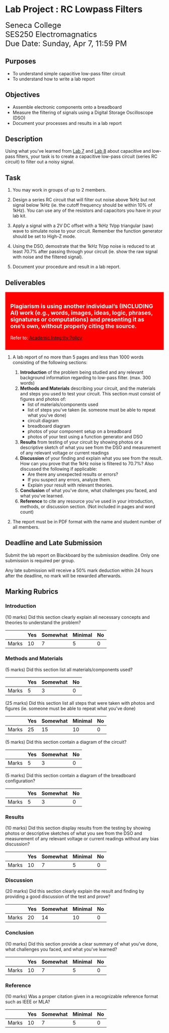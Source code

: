 # Lab Project : RC Lowpass Filters

<font size="5">
Seneca College<br>
SES250 Electromagnatics<br>
Due Date: Sunday, Apr 7, 11:59 PM
</font>

## Purposes
- To understand simple capacitive low-pass filter circuit
- To understand how to write a lab report

## Objectives
- Assemble electronic components onto a breadboard
- Measure the filtering of signals using a Digital Storage Oscilloscope (DSO)
- Document your processes and results in a lab report

## Description

Using what you've learned from [Lab 7](lab7.md) and [Lab 8](lab8.md) about capacitive and low-pass filters, your task is to create a capacitive low-pass circuit (series RC circuit) to filter out a noisy signal.

## Task

1. You may work in groups of up to 2 members.

1. Design a series RC circuit that will filter out noise above 1kHz but not signal below 1kHz (ie. the cutoff frequency should be within 10% of 1kHz). You can use any of the resistors and capacitors you have in your lab kit.

1. Apply a signal with a 2V DC offset with a 1kHz 1Vpp triangular (saw) wave to simulate noise to your circuit. Remember the function generator should be set to High-Z mode.

1. Using the DSO, demostrate that the 1kHz 1Vpp noise is reduced to at least 70.7% after passing through your circuit (ie. show the raw signal with noise and the filtered signal).

1. Document your procedure and result in a lab report.

## Deliverables

<div style="padding: 15px; border: 1px solid red; background-color: red; color: white;">
<p style="font-size: 18px"><strong>Plagiarism is using another individual’s (INCLUDING AI) work (e.g., words, images, ideas, logic, phrases, signatures or computations) and presenting it as one’s own, without properly citing the source.</strong></p>
<p>Refer to: <a href="https://www.senecapolytechnic.ca/about/policies/academic-integrity-policy.html">Academic Integrity Policy</a></p>
</div>

1. A lab report of no more than 5 pages and less than 1000 words consisting of the following sections:

    1. **Introduction** of the problem being studied and any relevant background information regarding to low-pass filter. (max. 300 words)
    1. **Methods and Materials** describing your circuit, and the materials and steps you used to test your circuit. This section must consist of figures and photos of:
        - list of materials/components used
        - list of steps you've taken (ie. someone must be able to repeat what you've done)
        - circuit diagram
        - breadboard diagram
        - photos of your component setup on a breadboard
        - photos of your test using a function generator and DSO
    1. **Results** from testing of your circuit by showing photos or a descriptive sketch of what you see from the DSO and measurement of any relevant voltage or current readings
    1. **Discussion** of your finding and explain what you see from the result. How can you prove that the 1kHz noise is filtered to 70.7%? Also discussed the following if applicable:
        - Are there any unexpected results or errors?
        - If you suspect any errors, analyze them.
        - Explain your result with relevant theories.
    1. **Conclusion** of what you've done, what challenges you faced, and what you've learned.
    1. **Reference** to cite any resource you've used in your introduction, methods, or discussion section. (Not included in pages and word count)

1. The report must be in PDF format with the name and student number of all members.

## Deadline and Late Submission

Submit the lab report on Blackboard by the submission deadline. Only one submission is required per group.

Any late submission will receive a 50% mark deduction within 24 hours after the deadline, no mark will be rewarded afterwards.

## Marking Rubrics

### Introduction

(10 marks) Did this section clearly explain all necessary concepts and theories to understand the problem?

| | Yes | Somewhat | Minimal | No |
| --- | --- | --- | --- | --- |
| Marks | 10 | 7 | 5 | 0 |

### Methods and Materials

(5 marks) Did this section list all materials/components used?

| | Yes | Somewhat |  No |
| --- | --- | --- | --- |
| Marks | 5 | 3 | 0 |

(25 marks) Did this section list all steps that were taken with photos and figures (ie. someone must be able to repeat what you've done)

| | Yes | Somewhat | Minimal | No |
| --- | --- | --- | --- | --- |
| Marks | 25 | 15 | 10 | 0 |

(5 marks) Did this section contain a diagram of the circuit?

| | Yes | Somewhat |  No |
| --- | --- | --- | --- |
| Marks | 5 | 3 | 0 |

(5 marks) Did this section contain a diagram of the breadboard configuration?

| | Yes | Somewhat |  No |
| --- | --- | --- | --- |
| Marks | 5 | 3 | 0 |

### Results

(10 marks) Did this section display results from the testing by showing photos or descriptive sketches of what you see from the DSO and measurement of any relevant voltage or current readings without any bias discussion?

| | Yes | Somewhat | Minimal | No |
| --- | --- | --- | --- | --- |
| Marks | 10 | 7 | 5 | 0 |

### Discussion

(20 marks) Did this section clearly explain the result and finding by providing a good discussion of the test and prove?

| | Yes | Somewhat | Minimal | No |
| --- | --- | --- | --- | --- |
| Marks | 20 | 14 | 10 | 0 |

### Conclusion

(10 marks) Did this section provide a clear summary of what you've done, what challenges you faced, and what you've learned?

| | Yes | Somewhat | Minimal | No |
| --- | --- | --- | --- | --- |
| Marks | 10 | 7 | 5 | 0 |

### Reference

(10 marks) Was a proper citation given in a recognizable reference format such as IEEE or MLA?

| | Yes | Somewhat | Minimal | No |
| --- | --- | --- | --- | --- |
| Marks | 10 | 7 | 5 | 0 |
